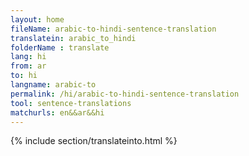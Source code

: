 ```yaml
---
layout: home
fileName: arabic-to-hindi-sentence-translation
translatein: arabic_to_hindi
folderName : translate
lang: hi
from: ar
to: hi
langname: arabic-to
permalink: /hi/arabic-to-hindi-sentence-translation
tool: sentence-translations
matchurls: en&&ar&&hi
---
```

{% include section/translateinto.html %}
